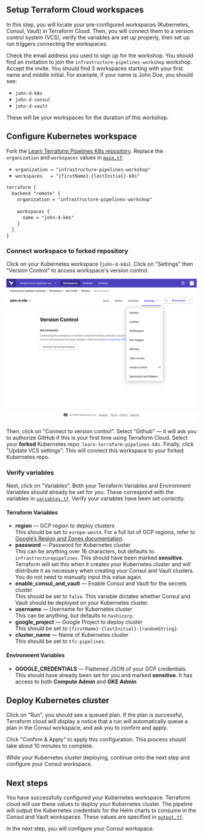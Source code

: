 ## Setup Terraform Cloud workspaces

In this step, you will locate your pre-configured workspaces (Kubernetes, Consul, Vault) in Terraform Cloud. Then, you will connect them to a version control system (VCS), verify the variables are set up properly, then set up run triggers connecting the workspaces.

Check the email address you used to sign up for the workshop. You should find an invitation to join the `infrastructure-pipelines-workshop` workshop. Accept the invite. You should find 3 workspaces starting with your first name and middle initial.  For example, if your name is John Doe, you should see:

- `john-d-k8s`
- `john-d-consul`
- `john-d-vault`

These will be your workspaces for the duration of this workshop.

## Configure Kubernetes workspace

Fork the [Learn Terraform Pipelines K8s repository](https://github.com/hashicorp/learn-terraform-pipelines-k8s). Replace the `organization` and `workspaces` values in [`main.tf`](https://github.com/hashicorp/learn-terraform-pipelines-k8s/blob/master/main.tf). 
- `organization = "infrastructure-pipelines-workshop"`
- `workspaces   = "{firstName}-{lastInitial}-k8s"`

```hcl
terraform {
  backend "remote" {
    organization = "infrastructure-pipelines-workshop"

    workspaces {
      name = "john-d-k8s"
    }
  }
}
```
### Connect workspace to forked repository

Click on your Kubernetes workspace (`john-d-k8s`). Click on "Settings" then "Version Control" to access workspace's version control.

![Click on "Settings" then "Version Control" to access workspace version control](./assets/configure-vcs.png)

Then, click on "Connect to version control". Select "Github" — it will ask you to authorize GitHub if this is your first time using Terraform Cloud. Select your **forked** Kubernetes repo: `learn-terraform-pipelines-k8s`. Finally, click "Update VCS settings". This will connect this workspace to your forked Kubernetes repo.

### Verify variables

Next, click on "Variables". Both your Terraform Variables and Environment Variables should already be set for you. These correspond with the variables in [`variables.tf`](https://github.com/hashicorp/learn-terraform-pipelines-k8s/blob/master/variables.tf). Verify your variables have been set correctly.

#### Terraform Variables
- **region** — GCP region to deploy clusters<br/>
  This should be set to `europe-west4`. For a full list of GCP regions, refer to [Google’s Region and Zones documentation](https://cloud.google.com/compute/docs/regions-zones).
- **password** — Password for Kubernetes cluster<br/>
  This can be anything over 16 characters, but defaults to `infrastructurepipelines`. This should have been marked **sensitive**. Terraform will set this when it creates your Kubernetes cluster and will distribute it as necessary when creating your Consul and Vault clusters. You do not need to manually input this value again.
- **enable_consul_and_vault** — Enable Consul and Vault for the secrets cluster<br/>
  This should be set to `false`. This variable dictates whether Consul and Vault should be deployed on your Kubernetes cluster.
- **username** — Username for Kubernetes cluster<br/>
  This can be anything, but defaults to `hashicorp`.
- **google_project** — Google Project to deploy cluster<br/>
  This should be set to `{firstName}-{lastInitial}-{randomString}`.
- **cluster_name** — Name of Kubernetes cluster<br/>
  This should be set to `tfc-pipelines`.

#### Environment Variables
- **GOOGLE_CREDENTIALS** — Flattened JSON of your GCP credentials.<br/>
  This should have already been set for you and marked **sensitive**. It has access to both **Compute Admin** and **GKE Admin**

## Deploy Kubernetes cluster

Click on "Run", you should see a queued plan. If the plan is successful, Terraform cloud will display a notice that a run will automatically queue a plan in the Consul workspace, and ask you to confirm and apply.

Click "Confirm & Apply" to apply this configuration. This process should take about 10 minutes to complete. 

While your Kubernetes cluster deploying, continue onto the next step and configure your Consul workspace.

## Next steps

You have successfully configured your Kubernetes workspace. Terraform cloud will use these values to deploy your Kubernetes cluster. The pipeline will output the Kubernetes credentials for the Helm charts to consume in the Consul and Vault workspaces. These values are specified in [`output.tf`](https://github.com/hashicorp/learn-terraform-pipelines-k8s/blob/master/outputs.tf).

In the next step, you will configure your Consul workspace.

